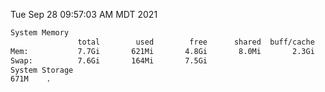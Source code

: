 Tue Sep 28 09:57:03 AM MDT 2021
```bash
System Memory
               total        used        free      shared  buff/cache   available
Mem:           7.7Gi       621Mi       4.8Gi       8.0Mi       2.3Gi       6.7Gi
Swap:          7.6Gi       164Mi       7.5Gi
System Storage
671M	.
```
```bash
